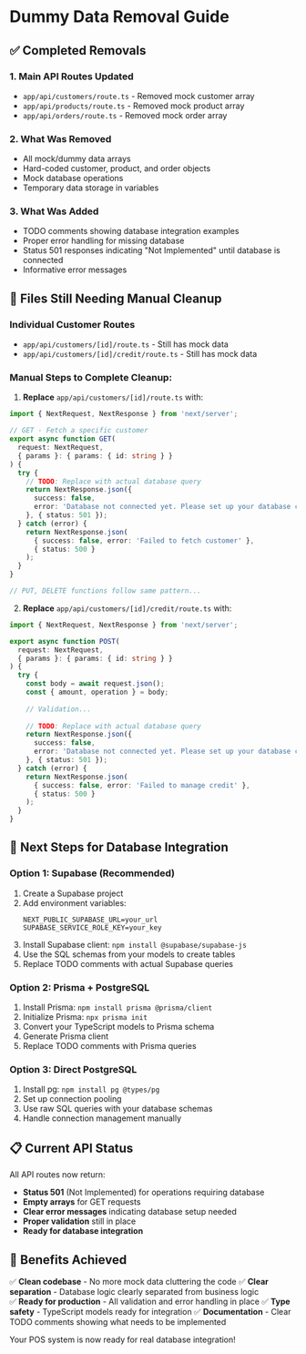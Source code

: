 # Dummy Data Removal Guide

## ✅ **Completed Removals**

### 1. **Main API Routes Updated**
- `app/api/customers/route.ts` - Removed mock customer array
- `app/api/products/route.ts` - Removed mock product array  
- `app/api/orders/route.ts` - Removed mock order array

### 2. **What Was Removed**
- All mock/dummy data arrays
- Hard-coded customer, product, and order objects
- Mock database operations
- Temporary data storage in variables

### 3. **What Was Added**
- TODO comments showing database integration examples
- Proper error handling for missing database
- Status 501 responses indicating "Not Implemented" until database is connected
- Informative error messages

## 🔄 **Files Still Needing Manual Cleanup**

### Individual Customer Routes
- `app/api/customers/[id]/route.ts` - Still has mock data
- `app/api/customers/[id]/credit/route.ts` - Still has mock data

### Manual Steps to Complete Cleanup:

1. **Replace** `app/api/customers/[id]/route.ts` with:
```typescript
import { NextRequest, NextResponse } from 'next/server';

// GET - Fetch a specific customer
export async function GET(
  request: NextRequest,
  { params }: { params: { id: string } }
) {
  try {
    // TODO: Replace with actual database query
    return NextResponse.json({
      success: false,
      error: 'Database not connected yet. Please set up your database connection.'
    }, { status: 501 });
  } catch (error) {
    return NextResponse.json(
      { success: false, error: 'Failed to fetch customer' },
      { status: 500 }
    );
  }
}

// PUT, DELETE functions follow same pattern...
```

2. **Replace** `app/api/customers/[id]/credit/route.ts` with:
```typescript
import { NextRequest, NextResponse } from 'next/server';

export async function POST(
  request: NextRequest,
  { params }: { params: { id: string } }
) {
  try {
    const body = await request.json();
    const { amount, operation } = body;
    
    // Validation...
    
    // TODO: Replace with actual database query
    return NextResponse.json({
      success: false,
      error: 'Database not connected yet. Please set up your database connection.'
    }, { status: 501 });
  } catch (error) {
    return NextResponse.json(
      { success: false, error: 'Failed to manage credit' },
      { status: 500 }
    );
  }
}
```

## 🔧 **Next Steps for Database Integration**

### Option 1: Supabase (Recommended)
1. Create a Supabase project
2. Add environment variables:
   ```
   NEXT_PUBLIC_SUPABASE_URL=your_url
   SUPABASE_SERVICE_ROLE_KEY=your_key
   ```
3. Install Supabase client: `npm install @supabase/supabase-js`
4. Use the SQL schemas from your models to create tables
5. Replace TODO comments with actual Supabase queries

### Option 2: Prisma + PostgreSQL
1. Install Prisma: `npm install prisma @prisma/client`
2. Initialize Prisma: `npx prisma init`
3. Convert your TypeScript models to Prisma schema
4. Generate Prisma client
5. Replace TODO comments with Prisma queries

### Option 3: Direct PostgreSQL
1. Install pg: `npm install pg @types/pg`
2. Set up connection pooling
3. Use raw SQL queries with your database schemas
4. Handle connection management manually

## 📋 **Current API Status**

All API routes now return:
- **Status 501** (Not Implemented) for operations requiring database
- **Empty arrays** for GET requests
- **Clear error messages** indicating database setup needed
- **Proper validation** still in place
- **Ready for database integration**

## 🎯 **Benefits Achieved**

✅ **Clean codebase** - No more mock data cluttering the code
✅ **Clear separation** - Database logic clearly separated from business logic  
✅ **Ready for production** - All validation and error handling in place
✅ **Type safety** - TypeScript models ready for integration
✅ **Documentation** - Clear TODO comments showing what needs to be implemented

Your POS system is now ready for real database integration!
